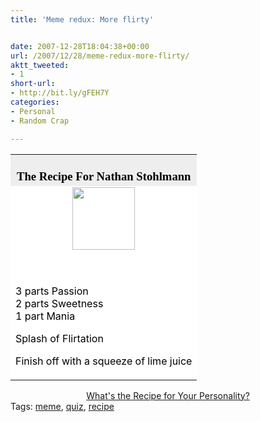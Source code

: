 ```yaml
---
title: 'Meme redux: More flirty'


date: 2007-12-28T18:04:38+00:00
url: /2007/12/28/meme-redux-more-flirty/
aktt_tweeted:
- 1
short-url:
- http://bit.ly/gFEH7Y
categories:
- Personal
- Random Crap

---
```

<div class='microid-mailto+http:sha1:dd95d2a06a6731275976abf4c1c1c0669328104a'>
<table width=350 align=center border=0 cellspacing=0 cellpadding=2> 

<tr>
<td bgcolor="#EEEEEE" align=center> <font face="Georgia, Times New Roman, Times, serif" style='color:black; font-size: 14pt;'><br /> <strong>The Recipe For Nathan Stohlmann</strong><br /> </font></td>
</tr>

<tr>
<td bgcolor="#FFFFFF">
<center>
<img src="http://www.blogthingsimages.com/whatstherecipeforyourpersonalityquiz/drink.gif" height="100" width="100" />
</center>

<br /> <font color="#000000"><br /> 3 parts Passion<br /> 2 parts Sweetness<br /> 1 part Mania 


Splash of Flirtation



Finish off with a squeeze of lime juice<br /> </font></td> </tr> </table> 

<div align="center">
<a href="http://www.blogthings.com/whatstherecipeforyourpersonalityquiz/">What's the Recipe for Your Personality?</a>
</div></div> 

<div class="st-post-tags">
Tags: <a href="http://www.cavort.org/tag/meme/" title="meme" rel="tag">meme</a>, <a href="http://www.cavort.org/tag/quiz/" title="quiz" rel="tag">quiz</a>, <a href="http://www.cavort.org/tag/recipe/" title="recipe" rel="tag">recipe</a><br />
</div>